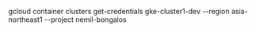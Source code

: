 
gcloud container clusters get-credentials gke-cluster1-dev --region asia-northeast1 --project nemil-bongalos

